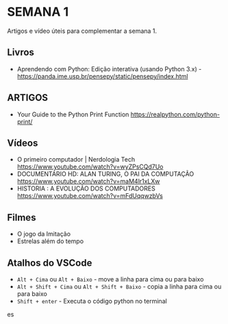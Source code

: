 # SEMANA 1

Artigos e vídeo úteis para complementar a semana 1.

## Livros

- Aprendendo com Python: Edição interativa (usando Python 3.x) - <https://panda.ime.usp.br/pensepy/static/pensepy/index.html>

## ARTIGOS

- Your Guide to the Python Print Function <https://realpython.com/python-print/>

## Vídeos

- O primeiro computador | Nerdologia Tech <https://www.youtube.com/watch?v=wyZPsCQd7Uo>
- DOCUMENTÁRIO HD: ALAN TURING, O PAI DA COMPUTAÇÃO https://www.youtube.com/watch?v=maM4lr1xLXw
- HISTORIA : A EVOLUÇÃO DOS COMPUTADORES https://www.youtube.com/watch?v=mFdUqqwzbVs

## Filmes

- O jogo da Imitação
- Estrelas além do tempo

## Atalhos do VSCode

- `Alt + Cima` ou `Alt + Baixo` - move a linha para cima ou para baixo
- `Alt + Shift + Cima` ou `Alt + Shift + Baixo` - copia a linha para cima ou para baixo
- `Shift + enter` - Executa o código python no terminal



es